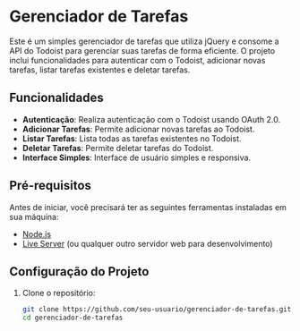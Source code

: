 # Gerenciador de Tarefas

Este é um simples gerenciador de tarefas que utiliza jQuery e consome a API do Todoist para gerenciar suas tarefas de forma eficiente. O projeto inclui funcionalidades para autenticar com o Todoist, adicionar novas tarefas, listar tarefas existentes e deletar tarefas.

## Funcionalidades

- **Autenticação**: Realiza autenticação com o Todoist usando OAuth 2.0.
- **Adicionar Tarefas**: Permite adicionar novas tarefas ao Todoist.
- **Listar Tarefas**: Lista todas as tarefas existentes no Todoist.
- **Deletar Tarefas**: Permite deletar tarefas do Todoist.
- **Interface Simples**: Interface de usuário simples e responsiva.

## Pré-requisitos

Antes de iniciar, você precisará ter as seguintes ferramentas instaladas em sua máquina:

- [Node.js](https://nodejs.org/en/)
- [Live Server](https://www.npmjs.com/package/live-server) (ou qualquer outro servidor web para desenvolvimento)

## Configuração do Projeto

1. Clone o repositório:

   ```sh
   git clone https://github.com/seu-usuario/gerenciador-de-tarefas.git
   cd gerenciador-de-tarefas
